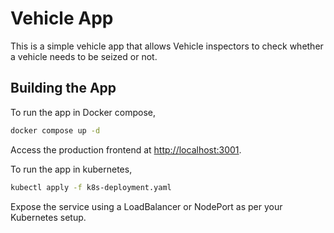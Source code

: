 # Vehicle App

This is a simple vehicle app that allows Vehicle inspectors to check whether a vehicle needs to be seized or not.

## Building the App

To run the app in Docker compose,

```bash
docker compose up -d
```

Access the production frontend at [http://localhost:3001](http://localhost:3001).

To run the app in kubernetes,

```bash
kubectl apply -f k8s-deployment.yaml
```

Expose the service using a LoadBalancer or NodePort as per your Kubernetes setup.